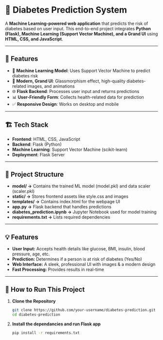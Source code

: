 # 🏥 Diabetes Prediction System

A **Machine Learning-powered web application** that predicts the risk of diabetes based on user input. This end-to-end project integrates **Python (Flask), Machine Learning (Support Vector Machine), and a Grand UI** using **HTML, CSS, and JavaScript**.

---

## 🚀 Features
- 🎯 **Machine Learning Model**: Uses Support Vector Machine to predict diabetes risk  
- 💎 **Modern, Grand UI**: Glassmorphism effect, high-quality diabetes-related images, and animations  
- 🌐 **Flask Backend**: Processes user input and returns predictions  
- 📊 **User-Friendly Form**: Collects health-related data for prediction  
- ✅ **Responsive Design**: Works on desktop and mobile  

---

## 🏗️ Tech Stack
- **Frontend**: HTML, CSS, JavaScript  
- **Backend**: Flask (Python)  
- **Machine Learning**: Support Vector Machine (scikit-learn)  
- **Deployment**: Flask Server  

---

## 📂 Project Structure
- **model/ →** Contains the trained ML model (model.pkl) and data scaler (scaler.pkl)
- **static/ →** Stores frontend assets like style.css and images
- **templates/ →** Contains index.html for the webpage UI
- **app.py →** Flask backend that handles predictions
- **diabetes_prediction.ipynb →** Jupyter Notebook used for model training
- **requirements.txt →** Lists required dependencies

---

## 💡 Features
- **User Input:** Accepts health details like glucose, BMI, insulin, blood pressure, age, etc.
- **Prediction:** Determines if a person is at risk of diabetes (Yes/No)
- **Web Interface:** A sleek, professional UI with images & a modern design
- **Fast Processing:** Provides results in real-time

---

## 🚀 How to Run This Project
1. **Clone the Repository**  
   ```bash
   git clone https://github.com/your-username/diabetes-prediction.git
   cd diabetes-prediction

2. **Install the dependancies and run Flask app**  
   ```bash
   pip install -r requirements.txt
